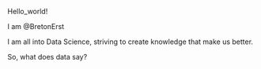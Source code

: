 Hello_world!

I am @BretonErst

I am all into Data Science, striving to create knowledge that make us better.

So, what does data say?


<!---
BretonErst/BretonErst is a ✨ special ✨ repository because its `README.md` (this file) appears on your GitHub profile.
You can click the Preview link to take a look at your changes.
--->
